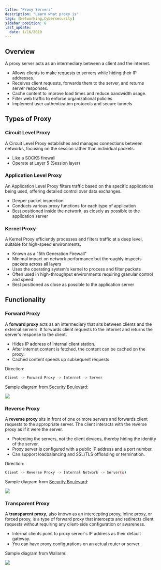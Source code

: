 ```yaml
---
title: "Proxy Servers"
description: "Learn what proxy is"
tags: [Networking,Cybersecurity]
sidebar_position: 6
last_update:
  date: 1/16/2019
---
```



## Overview 

A proxy server acts as an intermediary between a client and the internet.

- Allows clients to make requests to servers while hiding their IP addresses.
- Receives client requests, forwards them to the server, and returns server responses.
- Cache content to improve load times and reduce bandwidth usage.
- Filter web traffic to enforce organizational policies.
- Implement user authentication protocols and secure tunnels

## Types of Proxy

### Circuit Level Proxy

A Circuit Level Proxy establishes and manages connections between networks, focusing on the session rather than individual packets.

  - Like a SOCKS firewall
  - Operate at Layer 5 (Session layer)

### Application Level Proxy

An Application Level Proxy filters traffic based on the specific applications being used, offering detailed control over data exchanges.

  - Deeper packet inspection
  - Conducts various proxy functions for each type of application
  - Best positioned inside the network, as closely as possible to the application server

### Kernel Proxy

A Kernel Proxy efficiently processes and filters traffic at a deep level, suitable for high-speed environments.

  - Known as a "5th Generation Firewall"
  - Minimal impact on network performance but thoroughly inspects packets across all layers
  - Uses the operating system's kernel to process and filter packets
  - Often used in high-throughput environments requiring granular control and speed
  - Best positioned as close as possible to the application server


## Functionality

### Forward Proxy

A **forward proxy** acts as an intermediary that sits between clients and the external servers. It forwards client requests to the internet and returns the server's response to the client.

- Hides IP address of internal client station.
- After internet content is fetched, the content can be cached on the proxy.
- Cached content speeds up subsequent requests.

Direction:

```bash
Client -> Forward Proxy -> Internet -> Server 
```

Sample diagram from [Security Boulevard](https://securityboulevard.com/2023/04/what-is-reverse-proxy-how-does-it-works-and-what-are-its-benefits/):

<div class="img-center">

![](/img/docs/sec+-forward-proxy-diagram.png)


</div>



### Reverse Proxy

A **reverse proxy** sits in front of one or more servers and forwards client requests to the appropriate server. The client interacts with the reverse proxy as if it were the server.

- Protecting the servers, not the client devices, thereby hiding the identity of the server.
- Proxy server is configured with a public IP address and a port number.
- Can support loadbalancing and SSL/TLS offloading or termination.

Direction:

```bash
Client -> Reverse Proxy -> Internal Network -> Server(s) 
```

Sample diagram from [Security Boulevard](https://securityboulevard.com/2023/04/what-is-reverse-proxy-how-does-it-works-and-what-are-its-benefits/):



<div class="img-center">

![](/img/docs/sec+-reverse-proxy-diagram.png)


</div>


### Transparent Proxy

A **transparent proxy**, also known as an intercepting proxy, inline proxy, or forced proxy, is a type of forward proxy that intercepts and redirects client requests without requiring any client-side configuration or awareness. 

- Internal clients point to proxy server's IP address as their default gateway.
- You can have proxy configurations on an actual router or server.

Sample diagram from Wallarm:


<div class="img-center">

![](/img/docs/sec+-transparent-proxy-diagram.png)


</div>
